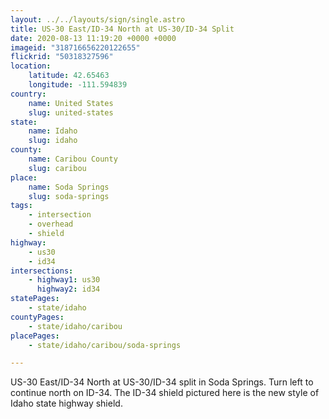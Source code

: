 ```yaml
---
layout: ../../layouts/sign/single.astro
title: US-30 East/ID-34 North at US-30/ID-34 Split
date: 2020-08-13 11:19:20 +0000 +0000
imageid: "318716656220122655"
flickrid: "50318327596"
location:
    latitude: 42.65463
    longitude: -111.594839
country:
    name: United States
    slug: united-states
state:
    name: Idaho
    slug: idaho
county:
    name: Caribou County
    slug: caribou
place:
    name: Soda Springs
    slug: soda-springs
tags:
    - intersection
    - overhead
    - shield
highway:
    - us30
    - id34
intersections:
    - highway1: us30
      highway2: id34
statePages:
    - state/idaho
countyPages:
    - state/idaho/caribou
placePages:
    - state/idaho/caribou/soda-springs

---
```

US-30 East/ID-34 North at US-30/ID-34 split in Soda Springs.  Turn left to continue north on ID-34.  The ID-34 shield pictured here is the new style of Idaho state highway shield.